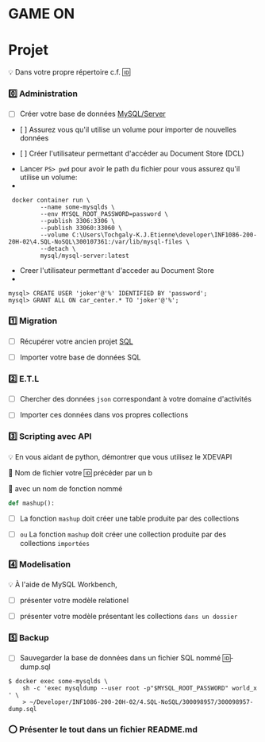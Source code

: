 # GAME ON 

# Projet

:bulb: Dans votre propre répertoire c.f. :id:

### :zero: Administration 

- [ ] Créer votre base de données [MySQL/Server](../3.ETL/.docs/MySQLDS.md)

- [ ] Assurez vous qu'il utilise un volume pour importer de nouvelles données


- [ ] Créer l'utilisateur permettant d'accéder au Document Store (DCL)


* Lancer `PS> pwd` pour avoir le path du fichier pour vous assurez qu'il utilise un volume: 
*
```
 docker container run \
         --name some-mysqlds \
         --env MYSQL_ROOT_PASSWORD=password \
         --publish 3306:3306 \
         --publish 33060:33060 \
         --volume C:\Users\Tochgaly-K.J.Etienne\developer\INF1086-200-20H-02\4.SQL-NoSQL\300107361:/var/lib/mysql-files \
         --detach \
         mysql/mysql-server:latest
```

* Creer l'utilisateur permettant d'acceder au Document Store
*
```
mysql> CREATE USER 'joker'@'%' IDENTIFIED BY 'password';
mysql> GRANT ALL ON car_center.* TO 'joker'@'%';
```

### :one: Migration

- [ ] Récupérer votre ancien projet [SQL](https://github.com/CollegeBoreal/INF1006-202-19A-01/tree/master/4.DML)


- [ ] Importer votre base de données SQL


### :two: E.T.L

- [ ] Chercher des données `json` correspondant à votre domaine d'activités


- [ ] Importer ces données dans vos propres collections


### :three: Scripting avec API

:bulb: En vous aidant de python, démontrer que vous utilisez le XDEVAPI

:pushpin: Nom de fichier votre :id: précéder par un b

:pushpin: avec un nom de fonction nommé

```python
def mashup():

```


- [ ] La fonction `mashup` doit créer une table produite par des collections


- [ ] ` ou ` La fonction `mashup` doit créer une collection produite par des collections `importées `


### :four: Modelisation

:bulb: À l'aide de MySQL Workbench,

- [ ] présenter votre modèle relationel


- [ ] présenter votre modèle présentant les collections `dans un dossier`



### :five: Backup

- [ ] Sauvegarder la base de données dans un fichier SQL nommé :id:-dump.sql

```
$ docker exec some-mysqlds \
    sh -c 'exec mysqldump --user root -p"$MYSQL_ROOT_PASSWORD" world_x ' \
    > ~/Developer/INF1086-200-20H-02/4.SQL-NoSQL/300098957/300098957-dump.sql
```

### :o: Présenter le tout dans un fichier README.md
